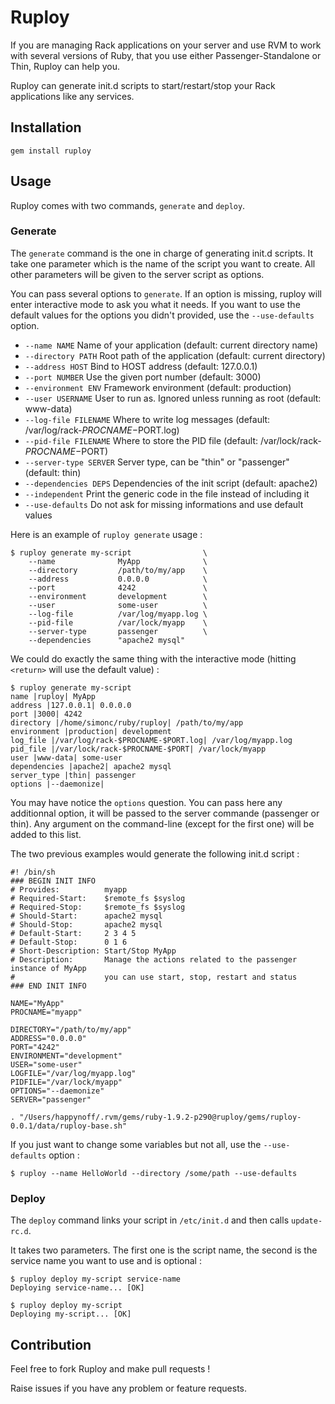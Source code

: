 # Ruploy

If you are managing Rack applications on your server and use RVM to work with
several versions of Ruby, that you use either Passenger-Standalone or Thin, Ruploy can help you.

Ruploy can generate init.d scripts to start/restart/stop your Rack applications like any services.

## Installation

    gem install ruploy

## Usage

Ruploy comes with two commands, `generate` and `deploy`.

### Generate

The `generate` command is the one in charge of generating init.d scripts. It
take one parameter which is the name of the script you want to create. All other
parameters will be given to the server script as options.

You can pass several options to `generate`. If an option is missing, ruploy will
enter interactive mode to ask you what it needs. If you want to use the default
values for the options you didn't provided, use the `--use-defaults` option.

* `--name NAME`           Name of your application (default: current directory name)
* `--directory PATH`      Root path of the application (default: current directory)
* `--address HOST`        Bind to HOST address (default: 127.0.0.1)
* `--port NUMBER`         Use the given port number (default: 3000)
* `--environment ENV`     Framework environment (default: production)
* `--user USERNAME`       User to run as. Ignored unless running as root (default: www-data)
* `--log-file FILENAME`   Where to write log messages (default: /var/log/rack-$PROCNAME-$PORT.log)
* `--pid-file FILENAME`   Where to store the PID file (default: /var/lock/rack-$PROCNAME-$PORT)
* `--server-type SERVER`  Server type, can be "thin" or "passenger" (default: thin)
* `--dependencies DEPS`   Dependencies of the init script (default: apache2)
* `--independent`         Print the generic code in the file instead of including it
* `--use-defaults`        Do not ask for missing informations and use default values

Here is an example of `ruploy generate` usage :

    $ ruploy generate my-script                \
        --name              MyApp              \
        --directory         /path/to/my/app    \
        --address           0.0.0.0            \
        --port              4242               \
        --environment       development        \
        --user              some-user          \
        --log-file          /var/log/myapp.log \
        --pid-file          /var/lock/myapp    \
        --server-type       passenger          \
        --dependencies      "apache2 mysql"

We could do exactly the same thing with the interactive mode (hitting `<return>`
will  use the default value) :

    $ ruploy generate my-script
    name |ruploy| MyApp
    address |127.0.0.1| 0.0.0.0
    port |3000| 4242
    directory |/home/simonc/ruby/ruploy| /path/to/my/app
    environment |production| development
    log_file |/var/log/rack-$PROCNAME-$PORT.log| /var/log/myapp.log
    pid_file |/var/lock/rack-$PROCNAME-$PORT| /var/lock/myapp
    user |www-data| some-user
    dependencies |apache2| apache2 mysql
    server_type |thin| passenger
    options |--daemonize|

You may have notice the `options` question. You can pass here any additionnal
option, it will be passed to the server commande (passenger or thin). Any
argument on the command-line (except for the first one) will be added to this
list.

The two previous examples would generate the following init.d script :

    #! /bin/sh
    ### BEGIN INIT INFO
    # Provides:          myapp
    # Required-Start:    $remote_fs $syslog
    # Required-Stop:     $remote_fs $syslog
    # Should-Start:      apache2 mysql
    # Should-Stop:       apache2 mysql
    # Default-Start:     2 3 4 5
    # Default-Stop:      0 1 6
    # Short-Description: Start/Stop MyApp
    # Description:       Manage the actions related to the passenger instance of MyApp
    #                    you can use start, stop, restart and status
    ### END INIT INFO
    
    NAME="MyApp"
    PROCNAME="myapp"
    
    DIRECTORY="/path/to/my/app"
    ADDRESS="0.0.0.0"
    PORT="4242"
    ENVIRONMENT="development"
    USER="some-user"
    LOGFILE="/var/log/myapp.log"
    PIDFILE="/var/lock/myapp"
    OPTIONS="--daemonize"
    SERVER="passenger"
    
    . "/Users/happynoff/.rvm/gems/ruby-1.9.2-p290@ruploy/gems/ruploy-0.0.1/data/ruploy-base.sh"

If you just want to change some variables but not all, use the `--use-defaults`
option :

    $ ruploy --name HelloWorld --directory /some/path --use-defaults

### Deploy

The `deploy` command links your script in `/etc/init.d` and then calls
`update-rc.d`.

It takes two parameters. The first one is the script name, the second is the
service name you want to use and is optional :

    $ ruploy deploy my-script service-name
    Deploying service-name... [OK]
    
    $ ruploy deploy my-script
    Deploying my-script... [OK]

## Contribution

Feel free to fork Ruploy and make pull requests !

Raise issues if you have any problem or feature requests.